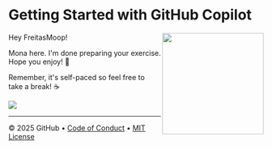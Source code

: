# Getting Started with GitHub Copilot

<img src="https://octodex.github.com/images/Professortocat_v2.png" align="right" height="200px" />

Hey FreitasMoop!

Mona here. I'm done preparing your exercise. Hope you enjoy! 💚

Remember, it's self-paced so feel free to take a break! ☕️

[![](https://img.shields.io/badge/Go%20to%20Exercise-%E2%86%92-1f883d?style=for-the-badge&logo=github&labelColor=197935)](https://github.com/FreitasMoop/Introdu-o-ao-GitHub-Copilot-learn-microsoft/issues/1)

---

&copy; 2025 GitHub &bull; [Code of Conduct](https://www.contributor-covenant.org/version/2/1/code_of_conduct/code_of_conduct.md) &bull; [MIT License](https://gh.io/mit)

